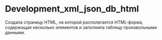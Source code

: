 # Development_xml_json_db_html

Создала страницу HTML, на которой располагается HTML-форма, содержащая несколько элементов и заполнила таблицу произвольными данными.
